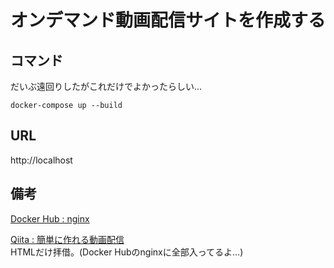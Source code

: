 # オンデマンド動画配信サイトを作成する

## コマンド
だいぶ遠回りしたがこれだけでよかったらしい…  

```
docker-compose up --build
```

## URL

http://localhost

## 備考

[Docker Hub : nginx](https://hub.docker.com/_/nginx)

[Qiita : 簡単に作れる動画配信](https://qiita.com/yo_dazy/items/e14464367ec8d4a26b6a)  
HTMLだけ拝借。(Docker Hubのnginxに全部入ってるよ…)
